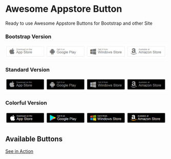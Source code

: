 # Awesome Appstore Button
Ready to use Awesome Appstore Buttons for Bootstrap and other Site

### Bootstrap Version
![awesome appstore button](https://raw.githubusercontent.com/webmechanicx/awesome-appstore-button/master/bootstrap-ver.jpg)

### Standard Version
![awesome appstore button](https://raw.githubusercontent.com/webmechanicx/awesome-appstore-button/master/standard-ver.jpg)

### Colorful Version
![awesome appstore button](https://raw.githubusercontent.com/webmechanicx/awesome-appstore-button/master/colorful-ver.jpg)

## Available Buttons
[See in Action](https://webmechanicx.github.io/awesome-appstore-button/)
